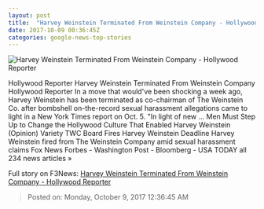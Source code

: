 ```yaml
---
layout: post
title:  "Harvey Weinstein Terminated From Weinstein Company - Hollywood Reporter"
date: 2017-10-09 00:36:45Z
categories: google-news-top-stories
---
```


![Harvey Weinstein Terminated From Weinstein Company - Hollywood Reporter](http://cdn2.thr.com/sites/default/files/2017/10/harvey_weinstein_5_-_h_-_2017.jpg)

Hollywood Reporter Harvey Weinstein Terminated From Weinstein Company Hollywood Reporter In a move that would've been shocking a week ago, Harvey Weinstein has been terminated as co-chairman of The Weinstein Co. after bombshell on-the-record sexual harassment allegations came to light in a New York Times report on Oct. 5. "In light of new ... Men Must Step Up to Change the Hollywood Culture That Enabled Harvey Weinstein (Opinion) Variety TWC Board Fires Harvey Weinstein Deadline Harvey Weinstein fired from The Weinstein Company amid sexual harassment claims Fox News Forbes - Washington Post - Bloomberg - USA TODAY all 234 news articles »


Full story on F3News: [Harvey Weinstein Terminated From Weinstein Company - Hollywood Reporter](http://www.f3nws.com/n/kf4EDE)

> Posted on: Monday, October 9, 2017 12:36:45 AM

